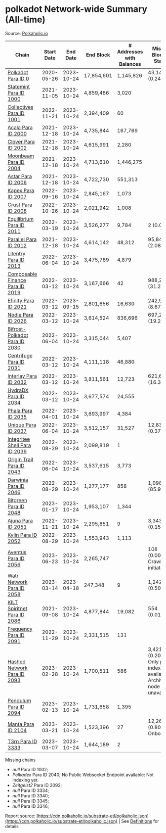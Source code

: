 # polkadot Network-wide Summary (All-time)

Source: [Polkaholic.io](https://polkaholic.io)


| Chain            | Start Date | End Date | End Block | # Addresses with Balances | Missing Blocks / Status |
| ---------------- | ---------- | ---------| --------- | ------------------------- | ----------------------- |
| [Polkadot Para ID 0](/polkadot/0-polkadot) | 2020-05-26 | 2023-10-24 | 17,854,601 |  1,145,826 | 43,144 (0.24%)  |
| [Statemint Para ID 1000](/polkadot/1000-statemint) | 2021-11-05 | 2023-10-24 | 4,859,486 |  3,020 |    |
| [Collectives Para ID 1001](/polkadot/1001-collectives) | 2022-11-21 | 2023-10-24 | 2,394,409 |  60 |    |
| [Acala Para ID 2000](/polkadot/2000-acala) | 2021-12-18 | 2023-10-24 | 4,735,844 |  167,769 |    |
| [Clover Para ID 2002](/polkadot/2002-clover) | 2021-12-18 | 2023-10-24 | 4,615,991 |  2,280 |    |
| [Moonbeam Para ID 2004](/polkadot/2004-moonbeam) | 2021-12-18 | 2023-10-24 | 4,713,610 |  1,446,275 |    |
| [Astar Para ID 2006](/polkadot/2006-astar) | 2021-12-18 | 2023-10-24 | 4,722,730 |  551,313 |    |
| [Kapex Para ID 2007](/polkadot/2007-kapex) | 2022-09-16 | 2023-10-24 | 2,845,167 |  1,073 |    |
| [Crust Para ID 2008](/polkadot/2008-crust) | 2022-10-26 | 2023-10-24 | 2,021,942 |  1,008 |    |
| [Equilibrium Para ID 2011](/polkadot/2011-equilibrium) | 2022-03-19 | 2023-10-24 | 3,526,277 |  9,784 | 2 (0.00%)  |
| [Parallel Para ID 2012](/polkadot/2012-parallel) | 2021-12-18 | 2023-10-24 | 4,614,142 |  48,312 | 95,848 (2.08%)  |
| [Litentry Para ID 2013](/polkadot/2013-litentry) | 2022-06-04 | 2023-10-24 | 3,475,769 |  4,879 |    |
| [Composable Finance Para ID 2019](/polkadot/2019-composable) | 2022-03-12 | 2023-10-24 | 3,167,666 |  42 | 988,228 (31.20%)  |
| [Efinity Para ID 2021](/polkadot/2021-efinity) | 2022-03-12 | 2023-09-15 | 2,801,656 |  16,630 | 242,949 (8.67%)  |
| [Nodle Para ID 2026](/polkadot/2026-nodle) | 2022-03-12 | 2023-10-24 | 3,614,524 |  836,696 | 697,249 (19.29%)  |
| [Bifrost-Polkadot Para ID 2030](/polkadot/2030-bifrost-dot) | 2022-06-04 | 2023-10-24 | 3,315,044 |  5,407 |    |
| [Centrifuge Para ID 2031](/polkadot/2031-centrifuge) | 2022-03-12 | 2023-10-24 | 4,111,118 |  46,880 |    |
| [Interlay Para ID 2032](/polkadot/2032-interlay) | 2022-03-12 | 2023-10-24 | 3,811,561 |  12,723 | 621,626 (16.31%)  |
| [HydraDX Para ID 2034](/polkadot/2034-hydradx) | 2022-03-12 | 2023-10-24 | 3,677,574 |  24,555 |    |
| [Phala Para ID 2035](/polkadot/2035-phala) | 2022-04-01 | 2023-10-24 | 3,693,997 |  4,384 |    |
| [Unique Para ID 2037](/polkadot/2037-unique) | 2022-06-04 | 2023-10-24 | 3,512,157 |  31,527 | 12,839 (0.37%)  |
| [Integritee Shell Para ID 2039](/polkadot/2039-integritee-shell) | 2022-08-29 | 2023-10-24 | 2,099,819 |  1 |    |
| [Origin Trail Para ID 2043](/polkadot/2043-origintrail) | 2022-06-04 | 2023-10-24 | 3,537,615 |  3,773 |    |
| [Darwinia Para ID 2046](/polkadot/2046-darwinia) | 2022-08-29 | 2023-10-24 | 1,277,177 |  858 | 1,098,047 (85.97%)  |
| [Bitgreen Para ID 2048](/polkadot/2048-bitgreen) | 2023-01-17 | 2023-10-24 | 1,953,107 |  1,344 |    |
| [Ajuna Para ID 2051](/polkadot/2051-ajuna) | 2022-11-21 | 2023-10-24 | 2,295,851 |  9 | 3,343 (0.15%)  |
| [Kylin Para ID 2052](/polkadot/2052-kylin) | 2022-08-29 | 2023-10-24 | 1,553,943 |  1,113 |    |
| [Aventus Para ID 2056](/polkadot/2056-aventus) | 2023-06-23 | 2023-10-24 | 2,265,747 |   | 108 (0.00%) Crawling initiated |
| [Watr Network Para ID 2058](/polkadot/2058-watr) | 2023-03-14 | 2023-04-18 | 247,348 |  9 | 1,242 (0.50%)  |
| [KILT Spiritnet Para ID 2086](/polkadot/2086-kilt) | 2021-09-08 | 2023-10-24 | 4,877,844 |  19,082 | 554 (0.01%)  |
| [Frequency Para ID 2091](/polkadot/2091-frequency) | 2022-11-29 | 2023-10-24 | 2,331,515 |  131 |    |
| [Hashed Network Para ID 2093](/polkadot/2093-hashed) | 2023-02-28 | 2023-10-24 | 1,700,511 |  586 | 3,421 (0.20%) Only partial index available: Archive node unavailable |
| [Pendulum Para ID 2094](/polkadot/2094-pendulum) | 2023-02-13 | 2023-10-24 | 1,731,658 |  1,395 |    |
| [Manta Para ID 2104](/polkadot/2104-manta) | 2023-03-21 | 2023-10-24 | 1,523,396 |  27 | 12,262 (0.80%) Onboarding |
| [T3rn Para ID 3333](/polkadot/3333-t3rn) | 2023-03-07 | 2023-10-24 | 1,644,189 |  2 |    |

Missing chains


* *null* Para ID 1002; 
* *Polkadex* Para ID 2040; No Public Websocket Endpoint available: Not indexing yet.
* *Zeitgeist2* Para ID 2092; 
* *null* Para ID 3334; 
* *null* Para ID 3340; 
* *null* Para ID 3345; 
* *null* Para ID 3346; 

Report source: [https://cdn.polkaholic.io/substrate-etl/polkaholic.json](https://cdn.polkaholic.io/substrate-etl/polkaholic.json) | See [Definitions](/DEFINITIONS.md) for details
